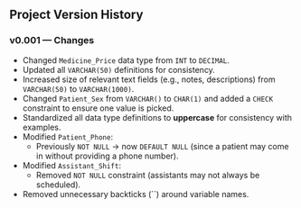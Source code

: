 ## Project Version History

### v0.001 — Changes
- Changed `Medicine_Price` data type from `INT` to `DECIMAL`.
- Updated all `VARCHAR(50)` definitions for consistency.
- Increased size of relevant text fields (e.g., notes, descriptions) from `VARCHAR(50)` to `VARCHAR(1000)`.
- Changed `Patient_Sex` from `VARCHAR()` to `CHAR(1)` and added a `CHECK` constraint to ensure one value is picked.
- Standardized all data type definitions to **uppercase** for consistency with examples.
- Modified `Patient_Phone`:  
  - Previously `NOT NULL` → now `DEFAULT NULL` (since a patient may come in without providing a phone number).
- Modified `Assistant_Shift`:  
  - Removed `NOT NULL` constraint (assistants may not always be scheduled).
- Removed unnecessary backticks (\`\`) around variable names.
